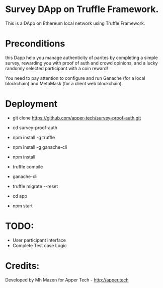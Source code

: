 # Survey DApp on Truffle Framework.

This is a DApp on Ethereum local network using Truffle Framework.

# Preconditions

this Dapp help you manage authenticity of parites by completing
a simple survey, rewarding you with proof of auth and crowd opinions,
and a lucky randomly selected participant with a coin reward!

You need to pay attention to configure and run Ganache (for a local blockchain) and MetaMask (for a client web blockchain).

# Deployment

* git clone https://github.com/apper-tech/survey-proof-auth.git
* cd survey-proof-auth
* npm install -g truffle
* npm install -g ganache-cli
* npm install

* truffle compile
* ganache-cli
* truffle migrate --reset
* cd app
* npm start

# TODO:

* User participant interface 
* Complete Test case Logic

# Credits:

Developed by Mh Mazen for Apper Tech - http://apper.tech
